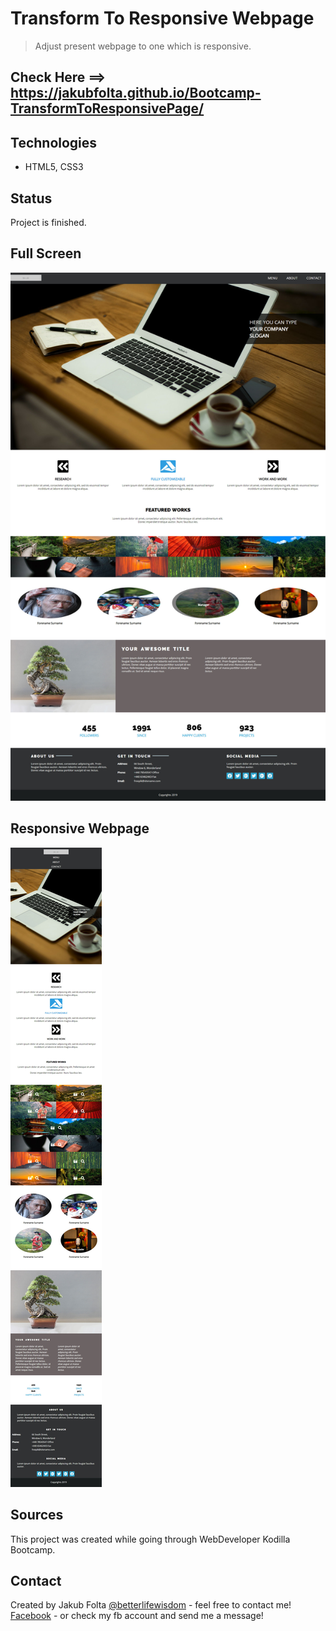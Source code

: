 # Transform To Responsive Webpage
> Adjust present webpage to one which is responsive.

## Check Here ==> https://jakubfolta.github.io/Bootcamp-TransformToResponsivePage/

## Technologies
* HTML5, CSS3

## Status
Project is finished.<br>

## Full Screen
![Full Screen](./images/desktop_webpage.jpg)

## Responsive Webpage
![Responsive](./images/responsive_webpage.jpg)

## Sources
This project was created while going through WebDeveloper Kodilla Bootcamp. 

## Contact
Created by Jakub Folta [@betterlifewisdom](https://www.betterlifewisdom.com/) - feel free to contact me!<br/>
[Facebook](https://www.facebook.com/jakub.folta.58) - or check my fb account and send me a message!

